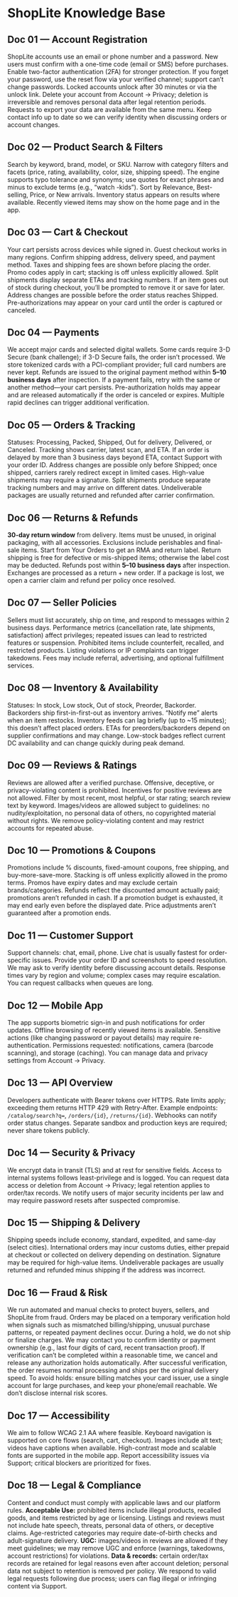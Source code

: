 # ShopLite Knowledge Base



## Doc 01 — Account Registration
ShopLite accounts use an email or phone number and a password. New users must confirm with a one-time code (email or SMS) before purchases. Enable two-factor authentication (2FA) for stronger protection. If you forget your password, use the reset flow via your verified channel; support can’t change passwords. Locked accounts unlock after 30 minutes or via the unlock link. Delete your account from Account → Privacy; deletion is irreversible and removes personal data after legal retention periods. Requests to export your data are available from the same menu. Keep contact info up to date so we can verify identity when discussing orders or account changes.

## Doc 02 — Product Search & Filters
Search by keyword, brand, model, or SKU. Narrow with category filters and facets (price, rating, availability, color, size, shipping speed). The engine supports typo tolerance and synonyms; use quotes for exact phrases and minus to exclude terms (e.g., “watch -kids”). Sort by Relevance, Best-selling, Price, or New arrivals. Inventory status appears on results where available. Recently viewed items may show on the home page and in the app.

## Doc 03 — Cart & Checkout
Your cart persists across devices while signed in. Guest checkout works in many regions. Confirm shipping address, delivery speed, and payment method. Taxes and shipping fees are shown before placing the order. Promo codes apply in cart; stacking is off unless explicitly allowed. Split shipments display separate ETAs and tracking numbers. If an item goes out of stock during checkout, you’ll be prompted to remove it or save for later. Address changes are possible before the order status reaches Shipped. Pre-authorizations may appear on your card until the order is captured or canceled.

## Doc 04 — Payments
We accept major cards and selected digital wallets. Some cards require 3-D Secure (bank challenge); if 3-D Secure fails, the order isn’t processed. We store tokenized cards with a PCI-compliant provider; full card numbers are never kept. Refunds are issued to the original payment method within **5–10 business days** after inspection. If a payment fails, retry with the same or another method—your cart persists. Pre-authorization holds may appear and are released automatically if the order is canceled or expires. Multiple rapid declines can trigger additional verification.

## Doc 05 — Orders & Tracking
Statuses: Processing, Packed, Shipped, Out for delivery, Delivered, or Canceled. Tracking shows carrier, latest scan, and ETA. If an order is delayed by more than 3 business days beyond ETA, contact Support with your order ID. Address changes are possible only before Shipped; once shipped, carriers rarely redirect except in limited cases. High-value shipments may require a signature. Split shipments produce separate tracking numbers and may arrive on different dates. Undeliverable packages are usually returned and refunded after carrier confirmation.

## Doc 06 — Returns & Refunds
**30-day return window** from delivery. Items must be unused, in original packaging, with all accessories. Exclusions include perishables and final-sale items. Start from Your Orders to get an RMA and return label. Return shipping is free for defective or mis-shipped items; otherwise the label cost may be deducted. Refunds post within **5–10 business days** after inspection. Exchanges are processed as a return + new order. If a package is lost, we open a carrier claim and refund per policy once resolved.

## Doc 07 — Seller Policies
Sellers must list accurately, ship on time, and respond to messages within 2 business days. Performance metrics (cancellation rate, late shipments, satisfaction) affect privileges; repeated issues can lead to restricted features or suspension. Prohibited items include counterfeit, recalled, and restricted products. Listing violations or IP complaints can trigger takedowns. Fees may include referral, advertising, and optional fulfillment services.

## Doc 08 — Inventory & Availability
Statuses: In stock, Low stock, Out of stock, Preorder, Backorder. Backorders ship first-in-first-out as inventory arrives. “Notify me” alerts when an item restocks. Inventory feeds can lag briefly (up to ~15 minutes); this doesn’t affect placed orders. ETAs for preorders/backorders depend on supplier confirmations and may change. Low-stock badges reflect current DC availability and can change quickly during peak demand.

## Doc 09 — Reviews & Ratings
Reviews are allowed after a verified purchase. Offensive, deceptive, or privacy-violating content is prohibited. Incentives for positive reviews are not allowed. Filter by most recent, most helpful, or star rating; search review text by keyword. Images/videos are allowed subject to guidelines: no nudity/exploitation, no personal data of others, no copyrighted material without rights. We remove policy-violating content and may restrict accounts for repeated abuse.

## Doc 10 — Promotions & Coupons
Promotions include % discounts, fixed-amount coupons, free shipping, and buy-more-save-more. Stacking is off unless explicitly allowed in the promo terms. Promos have expiry dates and may exclude certain brands/categories. Refunds reflect the discounted amount actually paid; promotions aren’t refunded in cash. If a promotion budget is exhausted, it may end early even before the displayed date. Price adjustments aren’t guaranteed after a promotion ends.

## Doc 11 — Customer Support
Support channels: chat, email, phone. Live chat is usually fastest for order-specific issues. Provide your order ID and screenshots to speed resolution. We may ask to verify identity before discussing account details. Response times vary by region and volume; complex cases may require escalation. You can request callbacks when queues are long.

## Doc 12 — Mobile App
The app supports biometric sign-in and push notifications for order updates. Offline browsing of recently viewed items is available. Sensitive actions (like changing password or payout details) may require re-authentication. Permissions requested: notifications, camera (barcode scanning), and storage (caching). You can manage data and privacy settings from Account → Privacy.

## Doc 13 — API Overview
Developers authenticate with Bearer tokens over HTTPS. Rate limits apply; exceeding them returns HTTP 429 with Retry-After. Example endpoints: `/catalog/search?q=`, `/orders/{id}`, `/returns/{id}`. Webhooks can notify order status changes. Separate sandbox and production keys are required; never share tokens publicly.

## Doc 14 — Security & Privacy
We encrypt data in transit (TLS) and at rest for sensitive fields. Access to internal systems follows least-privilege and is logged. You can request data access or deletion from Account → Privacy; legal retention applies to order/tax records. We notify users of major security incidents per law and may require password resets after suspected compromise.

## Doc 15 — Shipping & Delivery
Shipping speeds include economy, standard, expedited, and same-day (select cities). International orders may incur customs duties, either prepaid at checkout or collected on delivery depending on destination. Signature may be required for high-value items. Undeliverable packages are usually returned and refunded minus shipping if the address was incorrect.

## Doc 16 — Fraud & Risk
We run automated and manual checks to protect buyers, sellers, and ShopLite from fraud. Orders may be placed on a temporary verification hold when signals such as mismatched billing/shipping, unusual purchase patterns, or repeated payment declines occur. During a hold, we do not ship or finalize charges. We may contact you to confirm identity or payment ownership (e.g., last four digits of card, recent transaction proof). If verification can’t be completed within a reasonable time, we cancel and release any authorization holds automatically. After successful verification, the order resumes normal processing and ships per the original delivery speed. To avoid holds: ensure billing matches your card issuer, use a single account for large purchases, and keep your phone/email reachable. We don’t disclose internal risk scores.

## Doc 17 — Accessibility
We aim to follow WCAG 2.1 AA where feasible. Keyboard navigation is supported on core flows (search, cart, checkout). Images include alt text; videos have captions when available. High-contrast mode and scalable fonts are supported in the mobile app. Report accessibility issues via Support; critical blockers are prioritized for fixes.

## Doc 18 — Legal & Compliance
Content and conduct must comply with applicable laws and our platform rules. **Acceptable Use:** prohibited items include illegal products, recalled goods, and items restricted by age or licensing. Listings and reviews must not include hate speech, threats, personal data of others, or deceptive claims. Age-restricted categories may require date-of-birth checks and adult-signature delivery. **UGC:** images/videos in reviews are allowed if they meet guidelines; we may remove UGC and enforce (warnings, takedowns, account restrictions) for violations. **Data & records:** certain order/tax records are retained for legal reasons even after account deletion; personal data not subject to retention is removed per policy. We respond to valid legal requests following due process; users can flag illegal or infringing content via Support.